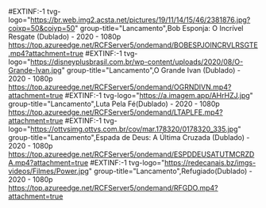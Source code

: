 #EXTINF:-1 tvg-logo="https://br.web.img2.acsta.net/pictures/19/11/14/15/46/2381876.jpg?coixp=50&coiyp=50" group-title="Lancamento",Bob Esponja: O Incrível Resgate (Dublado) - 2020 - 1080p 
https://top.azureedge.net/RCFServer5/ondemand/BOBESPJOINCRVLRSGTE.mp4?attachment=true
#EXTINF:-1 tvg-logo="https://disneyplusbrasil.com.br/wp-content/uploads/2020/08/O-Grande-Ivan.jpg" group-title="Lancamento",O Grande Ivan (Dublado) - 2020 - 1080p 
https://top.azureedge.net/RCFServer5/ondemand/OGRNDIVN.mp4?attachment=true
#EXTINF:-1 tvg-logo="https://a.imagem.app/AHrHZJ.jpg" group-title="Lancamento",Luta Pela Fé(Dublado) - 2020 - 1080p 
https://top.azureedge.net/RCFServer5/ondemand/LTAPLFE.mp4?attachment=true
#EXTINF:-1 tvg-logo="https://ottvsimg.ottvs.com.br/cov/mar.178320/0178320_335.jpg" group-title="Lancamento",Espada de Deus: A Última Cruzada (Dublado) - 2020 - 1080p 
https://top.azureedge.net/RCFServer5/ondemand/ESPDDEUSATUTMCRZDA.mp4?attachment=true
#EXTINF:-1 tvg-logo="https://redecanais.bz/imgs-videos/Filmes/Power.jpg" group-title="Lancamento",Refugiado(Dublado) - 2020 - 1080p 
https://top.azureedge.net/RCFServer5/ondemand/RFGDO.mp4?attachment=true
